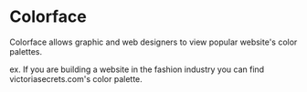 Colorface
=========

Colorface allows graphic and web designers to view popular website's color palettes.

ex. If you are building a website in the fashion industry you can find victoriasecrets.com's color palette.
